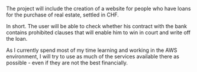 The project will include the creation of a website for people who have loans for the purchase of real estate, settled in CHF.

In short.
The user will be able to check whether his contract with the bank contains prohibited clauses that will enable him to win in court and write off the loan.

As I currently spend most of my time learning and working in the AWS environment, I will try to use as much of the services available there as possible - even if they are not the best financially.